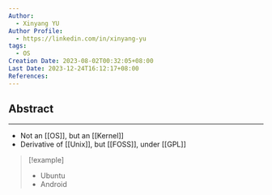 ```yaml
---
Author:
  - Xinyang YU
Author Profile:
  - https://linkedin.com/in/xinyang-yu
tags:
  - OS
Creation Date: 2023-08-02T00:32:05+08:00
Last Date: 2023-12-24T16:12:17+08:00
References: 
---
```

## Abstract
---
- Not an [[OS]], but an [[Kernel]]
- Derivative of [[Unix]], but [[FOSS]], under [[GPL]]

>[!example]
>- Ubuntu
>- Android